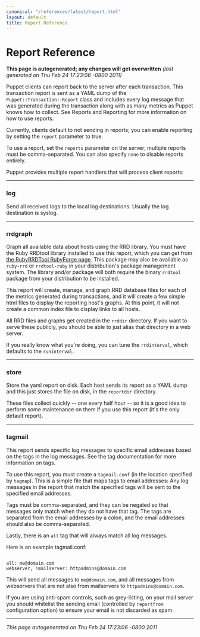 ```yaml
---
canonical: "/references/latest/report.html"
layout: default
title: Report Reference
---
```



Report Reference
=====


<p><strong>This page is autogenerated; any changes will get overwritten</strong> <em>(last generated on Thu Feb 24 17:23:06 -0800 2011)</em></p>

<p>Puppet clients can report back to the server after each transaction.  This
transaction report is sent as a YAML dump of the
<code>Puppet::Transaction::Report</code> class and includes every log message that was
generated during the transaction along with as many metrics as Puppet knows how
to collect.  See Reports and Reporting
for more information on how to use reports.</p>
<p>Currently, clients default to not sending in reports; you can enable reporting
by setting the <code>report</code> parameter to true.</p>
<p>To use a report, set the <code>reports</code> parameter on the server; multiple
reports must be comma-separated.  You can also specify <code>none</code> to disable
reports entirely.</p>
<p>Puppet provides multiple report handlers that will process client reports:</p>

----------------

### log

<p>Send all received logs to the local log destinations.  Usually
the log destination is syslog.</p>


----------------

### rrdgraph

<p>Graph all available data about hosts using the RRD library.  You
must have the Ruby RRDtool library installed to use this report, which
you can get from <a href="http://rubyforge.org/projects/rubyrrdtool/">the RubyRRDTool RubyForge page</a>.  This package may also
be available as <code>ruby-rrd</code> or <code>rrdtool-ruby</code> in your distribution's package
management system.  The library and/or package will both require the binary
<code>rrdtool</code> package from your distribution to be installed.</p>
<p>This report will create, manage, and graph RRD database files for each
of the metrics generated during transactions, and it will create a
few simple html files to display the reporting host's graphs.  At this
point, it will not create a common index file to display links to
all hosts.</p>
<p>All RRD files and graphs get created in the <code>rrddir</code> directory.  If
you want to serve these publicly, you should be able to just alias that
directory in a web server.</p>
<p>If you really know what you're doing, you can tune the <code>rrdinterval</code>,
which defaults to the <code>runinterval</code>.</p>


----------------

### store

<p>Store the yaml report on disk.  Each host sends its report as a YAML dump
and this just stores the file on disk, in the <code>reportdir</code> directory.</p>
<p>These files collect quickly -- one every half hour -- so it is a good idea
to perform some maintenance on them if you use this report (it's the only
default report).</p>


----------------

### tagmail

<p>This report sends specific log messages to specific email addresses
based on the tags in the log messages.  See the
tag documentation for more information
on tags.</p>
<p>To use this report, you must create a <code>tagmail.conf</code> (in the location
specified by <code>tagmap</code>).  This is a simple file that maps tags to
email addresses:  Any log messages in the report that match the specified
tags will be sent to the specified email addresses.</p>
<p>Tags must be comma-separated, and they can be negated so that messages
only match when they do not have that tag.  The tags are separated from
the email addresses by a colon, and the email addresses should also
be comma-separated.</p>
<p>Lastly, there is an <code>all</code> tag that will always match all log messages.</p>
<p>Here is an example tagmail.conf:</p>
<pre><code>
all: me&#64;domain.com
webserver, !mailserver: httpadmins&#64;domain.com
</code></pre>
<p>This will send all messages to <code>me&#64;domain.com</code>, and all messages from
webservers that are not also from mailservers to <code>httpadmins&#64;domain.com</code>.</p>
<p>If you are using anti-spam controls, such as grey-listing, on your mail
server you should whitelist the sending email (controlled by <code>reportfrom</code>
configuration option) to ensure your email is not discarded as spam.</p>
<hr />
<p><em>This page autogenerated on Thu Feb 24 17:23:06 -0800 2011</em></p>




